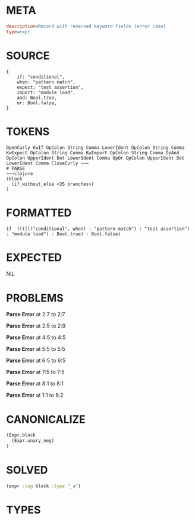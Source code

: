 # META
~~~ini
description=Record with reserved keyword fields (error case)
type=expr
~~~
# SOURCE
~~~roc
{
    if: "conditional",
    when: "pattern match",
    expect: "test assertion",
    import: "module load",
    and: Bool.true,
    or: Bool.false,
}
~~~
# TOKENS
~~~text
OpenCurly KwIf OpColon String Comma LowerIdent OpColon String Comma KwExpect OpColon String Comma KwImport OpColon String Comma OpAnd OpColon UpperIdent Dot LowerIdent Comma OpOr OpColon UpperIdent Dot LowerIdent Comma CloseCurly ~~~
# PARSE
~~~clojure
(block
  (if_without_else <26 branches>)
)
~~~
# FORMATTED
~~~roc
if  (((((("conditional", when) : "pattern match") : "test assertion") : "module load") : Bool.true) : Bool.false)
~~~
# EXPECTED
NIL
# PROBLEMS
**Parse Error**
at 2:7 to 2:7

**Parse Error**
at 2:5 to 2:9

**Parse Error**
at 4:5 to 4:5

**Parse Error**
at 5:5 to 5:5

**Parse Error**
at 6:5 to 6:5

**Parse Error**
at 7:5 to 7:5

**Parse Error**
at 8:1 to 8:1

**Parse Error**
at 1:1 to 8:2

# CANONICALIZE
~~~clojure
(Expr.block
  (Expr.unary_neg)
)
~~~
# SOLVED
~~~clojure
(expr :tag block :type "_a")
~~~
# TYPES
~~~roc
~~~
